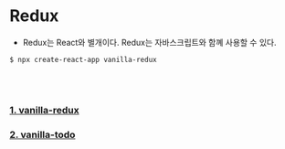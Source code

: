 # Redux

- Redux는 React와 별개이다. Redux는 자바스크립트와 함꼐 사용할 수 있다.

```
$ npx create-react-app vanilla-redux
```

<br><br>

### [1. vanilla-redux](https://github.com/yoojh9/redux/tree/main/vanilla-redux)

### [2. vanilla-todo](https://github.com/yoojh9/redux/tree/main/vanilla-todo)
